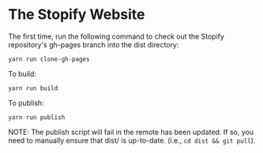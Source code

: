 The Stopify Website
====================

The first time, run the following command to check out the Stopify
repository's gh-pages branch into the dist directory:

```
yarn run clone-gh-pages
```

To build:

```
yarn run build
```

To publish:

```
yarn run publish
```

NOTE: The publish script will fail in the remote has been updated. If so, you
need to manually ensure that dist/ is up-to-date. (i.e., `cd dist && git
pull`).
